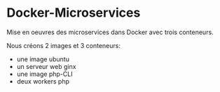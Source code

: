 # Docker-Microservices
Mise en oeuvres des microservices dans Docker avec trois conteneurs.

Nous créons 2 images et 3 conteneurs:
- une image ubuntu
- un serveur web ginx
- une image php-CLI
- deux workers php
